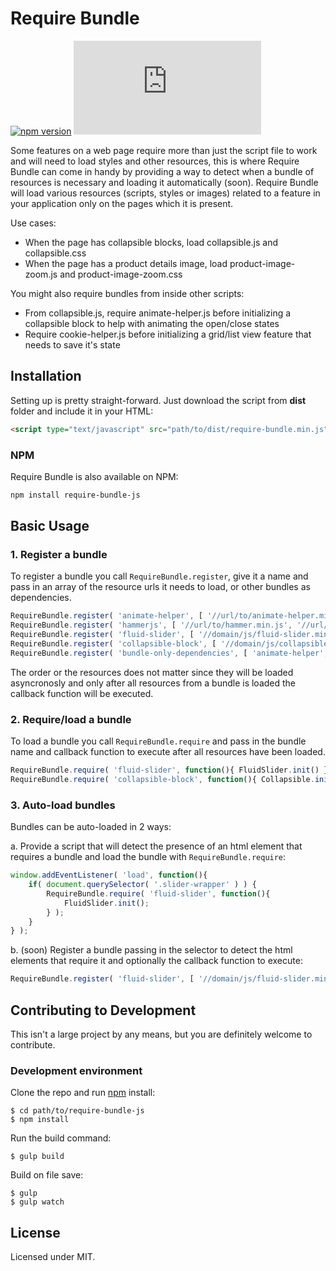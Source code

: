 # Require Bundle

[![npm version](https://badge.fury.io/js/require-bundle-js.svg)](https://badge.fury.io/js/require-bundle-js)
[![DragsterJS gzip size](http://img.badgesize.io/https://raw.githubusercontent.com/fluidweb-co/require-bundle-js/master/dist/require-bundle.min.js?compression=gzip
)](https://raw.githubusercontent.com/fluidweb-co/require-bundle-js/master/dist/require-bundle.min.js)

Some features on a web page require more than just the script file to work and will need to load styles and other resources, this is where Require Bundle can come in handy by providing a way to detect when a bundle of resources is necessary and loading it automatically (soon). Require Bundle will load various resources (scripts, styles or images) related to a feature in your application only on the pages which it is present.

Use cases:
- When the page has collapsible blocks, load collapsible.js and collapsible.css
- When the page has a product details image, load product-image-zoom.js and product-image-zoom.css

You might also require bundles from inside other scripts:
- From collapsible.js, require animate-helper.js before initializing a collapsible block to help with animating the open/close states
- Require cookie-helper.js before initializing a grid/list view feature that needs to save it's state



## Installation

Setting up is pretty straight-forward. Just download the script from __dist__ folder and include it in your HTML:

```html
<script type="text/javascript" src="path/to/dist/require-bundle.min.js"></script>
```

### NPM

Require Bundle is also available on NPM:

```sh
npm install require-bundle-js
```



## Basic Usage

### 1. Register a bundle

To register a bundle you call `RequireBundle.register`, give it a name and pass in an array of the resource urls it needs to load, or other bundles as dependencies.

```js
RequireBundle.register( 'animate-helper', [ '//url/to/animate-helper.min.js' ] ); // one script
RequireBundle.register( 'hammerjs', [ '//url/to/hammer.min.js', '//url/to/hammerjs-init.min.js' ] ); // two scripts
RequireBundle.register( 'fluid-slider', [ '//domain/js/fluid-slider.min.js', '//domain/css/fluid-slider.min.css' ] ); // one script, one style
RequireBundle.register( 'collapsible-block', [ '//domain/js/collapsible.min.js', 'animate-helper' ] ); // one script, one dependency
RequireBundle.register( 'bundle-only-dependencies', [ 'animate-helper', 'hammerjs' ] ); // bundles as dependencies
```

The order or the resources does not matter since they will be loaded asyncronosly and only after all resources from a bundle is loaded the callback function will be executed.

### 2. Require/load a bundle

To load a bundle you call `RequireBundle.require` and pass in the bundle name and callback function to execute after all resources have been loaded.

```js
RequireBundle.require( 'fluid-slider', function(){ FluidSlider.init() });
RequireBundle.require( 'collapsible-block', function(){ Collapsible.init() });
```

### 3. Auto-load bundles

Bundles can be auto-loaded in 2 ways:

a. Provide a script that will detect the presence of an html element that requires a bundle and load the bundle with `RequireBundle.require`:
```js
window.addEventListener( 'load', function(){
    if( document.querySelector( '.slider-wrapper' ) ) {
        RequireBundle.require( 'fluid-slider', function(){
            FluidSlider.init();
        } );
    }
} );
```

b. (soon) Register a bundle passing in the selector to detect the html elements that require it and optionally the callback function to execute:
```js
RequireBundle.register( 'fluid-slider', [ '//domain/js/fluid-slider.min.js', '//domain/css/fluid-slider.min.css' ], '.slider-wrapper', function(){ FluidSlider.init(); } ); // Auto-load when `.slider-wrapper` is present, then execute callback
```

## Contributing to Development

This isn't a large project by any means, but you are definitely welcome to contribute.

### Development environment

Clone the repo and run [npm](http://npmjs.org/) install:

```
$ cd path/to/require-bundle-js
$ npm install
```

Run the build command:

```
$ gulp build
```

Build on file save:

```
$ gulp
$ gulp watch
```


## License

Licensed under MIT.
